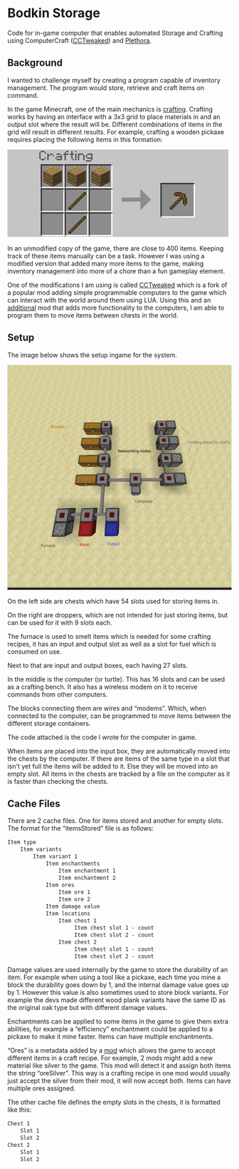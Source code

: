 # Bodkin Storage
Code for in-game computer that enables automated Storage and Crafting using ComputerCraft ([CCTweaked](https://www.curseforge.com/minecraft/mc-mods/cc-tweaked)) and [Plethora](https://squiddev-cc.github.io/plethora/).



## Background

I wanted to challenge myself by creating a program capable of inventory management. The program would store, retrieve and craft items on command.

In the game Minecraft, one of the main mechanics is [crafting](https://minecraft.gamepedia.com/Crafting). Crafting works by having an interface with a 3x3 grid to place materials in and an output slot where the result will be. Different combinations of items in the grid will result in different results. For example, crafting a wooden pickaxe requires placing the following items in this formation:

![Crafting a wooden pickaxe](docs/woodenPickCraft.png)

In an unmodified copy of the game, there are close to 400 items. Keeping track of these items manually can be a task. However I was using a modified version that added many more items to the game, making inventory management into more of a chore than a fun gameplay element.

One of the modifications I am using is called [CCTweaked](https://www.curseforge.com/minecraft/mc-mods/cc-tweaked) which is a fork of a popular mod adding simple programmable computers to the game which can interact with the world around them using LUA. Using this and an [additional](https://squiddev-cc.github.io/plethora/) mod that adds more functionality to the computers, I am able to program them to move items between chests in the world.

## Setup

The image below shows the setup ingame for the system.

![Storage system setup ingame](docs/Automated%20storage%20and%20crafting%201.png)

On the left side are chests which have 54 slots used for storing items in.

On the right are droppers, which are not intended for just storing items, but can be used for it with 9 slots each.

The furnace is used to smelt items which is needed for some crafting recipes, it has an input and output slot as well as a slot for fuel which is consumed on use.

Next to that are input and output boxes, each having 27 slots.

In the middle is the computer (or turtle). This has 16 slots and can be used as a crafting bench. It also has a wireless modem on it to receive commands from other computers.

The blocks connecting them are wires and “modems”. Which, when connected to the computer, can be programmed to move items between the different storage containers.

The code attached is the code I wrote for the computer in game.

When items are placed into the input box, they are automatically moved into the chests by the computer. If there are items of the same type in a slot that isn't yet full the items will be added to it. Else they will be moved into an empty slot. All items in the chests are tracked by a file on the computer as it is faster than checking the chests.

## Cache Files

There are 2 cache files. One for items stored and another for empty slots.
The format for the “itemsStored” file is as follows:

```
Item type
    Item variants
        Item variant 1
            Item enchantments
                Item enchantment 1
                Item enchantment 2
            Item ores
                Item ore 1
                Item ore 2
            Item damage value
            Item locations
                Item chest 1
                     Item chest slot 1 - count
                     Item chest slot 2 - count
                Item chest 2
                     Item chest slot 1 - count
                     Item chest slot 2 - count
```

Damage values are used internally by the game to store the durability of an item. For example when using a tool like a pickaxe, each time you mine a block the durability goes down by 1, and the internal damage value goes up by 1. However this value is also sometimes used to store block variants. For example the devs made different wood plank variants have the same ID as the original oak type but with different damage values.

Enchantments can be applied to some items in the game to give them extra abilities, for example a “efficiency” enchantment could be applied to a pickaxe to make it mine faster. Items can have multiple enchantments.

“Ores” is a metadata added by a [mod](https://www.curseforge.com/minecraft/mc-mods/unifier) which allows the game to accept different items in a craft recipe. For example, 2 mods might add a new material like silver to the game. This mod will detect it and assign both items the string “oreSilver”. This way is a crafting recipe in one mod would usually just accept the silver from their mod, it will now accept both. Items can have multiple ores assigned.


The other cache file defines the empty slots in the chests, it is formatted like this:
```
Chest 1
    Slot 1
    Slot 2
Chest 2
    Slot 1
    Slot 2
```
